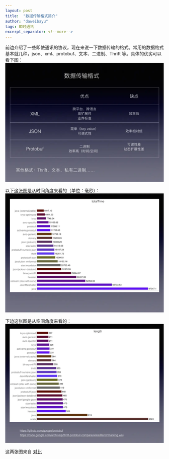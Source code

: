 ```yaml
---
layout: post
title:  "数据传输格式简介"
author: "daweibayu"
tags: 即时通讯
excerpt_separator: <!--more-->
---
```


<!--more-->

前边介绍了一些即使通讯的协议，现在来说一下数据传输的格式。常用的数据格式基本就几种，json、xml、protobuf、文本、二进制、Thrift 等。具体的优劣可以看下图：
![常用协议对比](/assets/images/21c5e7de2626c6d5.webp)

以下这张图是从时间角度来看的（单位：毫秒）：
![耗时](/assets/images/c9549b13cafaa400.webp)

下边这张图是从空间角度来看的：
![空间](/assets/images/24699a43ca97289b.webp)

这两张图来自 [对比](https://github.com/eishay/jvm-serializers/wiki)
